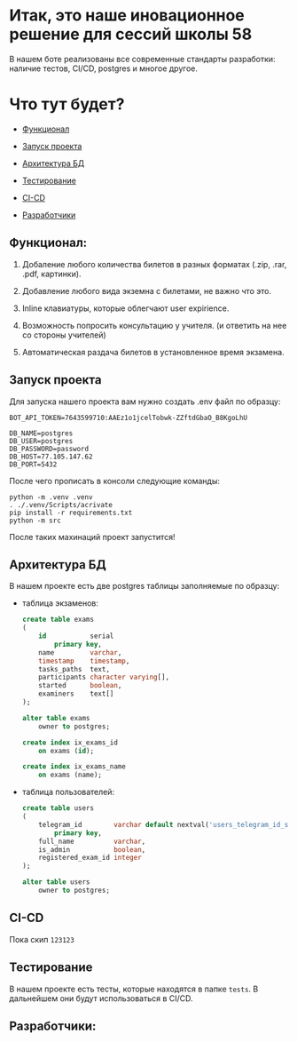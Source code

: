 # Итак, это наше иновационное решение для сессий школы 58 
В нашем боте реализованы все современные стандарты разработки: наличие тестов, CI/CD, postgres и многое другое.

# Что тут будет?

- [Функционал](#функционал)

- [Запуск проекта](#запуск-проекта)

- [Архитектура БД](#архитектура-бд)

- [Тестирование](#тестирование)

- [CI-CD](#ci-cd)

- [Разработчики](#разработчики)





## Функционал:

1. Добаление любого количества билетов в разных форматах (.zip, .rar, .pdf, картинки).

2. Добавление любого вида экземна с билетами, не важно что это.
   
3. Inline клавиатуры, которые облегчают user expiriencе.
   
4. Возможность попросить консультацию у учителя. (и ответить на нее со стороны учителей)
   
5. Автоматическая раздача билетов в установленное время экзамена.


## Запуск проекта

Для запуска нашего проекта вам нужно создать .env файл по образцу:
```
BOT_API_TOKEN=7643599710:AAEz1o1jcelTobwk-ZZftdGbaO_B8KgoLhU

DB_NAME=postgres
DB_USER=postgres
DB_PASSWORD=password
DB_HOST=77.105.147.62
DB_PORT=5432
```
После чего прописать в консоли следующие команды:
```shell
python -m .venv .venv
. ./.venv/Scripts/acrivate
pip install -r requirements.txt
python -m src 
```
После таких махинаций проект запустится!



## Архитектура БД
В нашем проекте есть две postgres таблицы заполняемые по образцу:
- таблица экзаменов:
  ```sql
  create table exams
  (
      id           serial
          primary key,
      name         varchar,
      timestamp    timestamp,
      tasks_paths  text,
      participants character varying[],
      started      boolean,
      examiners    text[]
  );
  
  alter table exams
      owner to postgres;
  
  create index ix_exams_id
      on exams (id);
  
  create index ix_exams_name
      on exams (name);
  ```
- таблица пользователей:
  ```sql
  create table users
  (
      telegram_id        varchar default nextval('users_telegram_id_seq'::regclass) not null
          primary key,
      full_name          varchar,
      is_admin           boolean,
      registered_exam_id integer
  );
  
  alter table users
      owner to postgres;
  ```



## CI-CD
Пока скип
```123123```



## Тестирование
В нашем проекте есть тесты, которые находятся в папке ```tests```. В дальнейшем они будут использоваться в CI/CD.

## Разработчики:
